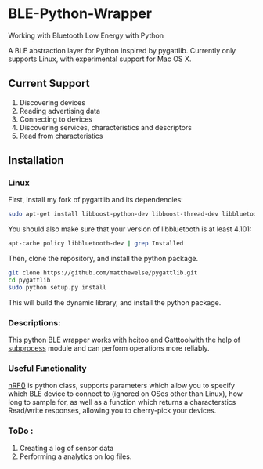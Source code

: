 # BLE-Python-Wrapper
Working with Bluetooth Low Energy with Python 

A BLE abstraction layer for Python inspired by pygattlib. Currently only supports Linux, with experimental support for Mac OS X.


## Current Support

1. Discovering devices
2. Reading advertising data
3. Connecting to devices
4. Discovering services, characteristics and descriptors
5. Read from characteristics

## Installation

### Linux

First, install my fork of pygattlib and its dependencies:


```bash
sudo apt-get install libboost-python-dev libboost-thread-dev libbluetooth-dev libglib2.0-dev python-dev
```

You should also make sure that your version of libbluetooth is at least 4.101:

```bash
apt-cache policy libbluetooth-dev | grep Installed
```

Then, clone the repository, and install the python package.

```bash
git clone https://github.com/matthewelse/pygattlib.git
cd pygattlib
sudo python setup.py install
```

This will build the dynamic library, and install the python package.

### Descriptions: 

This python BLE wrapper works with hcitoo and Gatttoolwith the help of [subprocess](http://www.bogotobogo.com/python/python_subprocess_module.php)  module and can perform operations more reliably.


### Useful Functionality

[nRF()](https://github.com/vksgaikwad3/BLE-Python-Wrapper/blob/master/nRFLE.py) is python class, supports parameters which allow you to specify which BLE device to connect to (ignored on OSes other than Linux), how long to sample for, as well as a function which returns a characterstics Read/write responses, allowing you to cherry-pick your devices.


### ToDo :

1. Creating a log of sensor data 
2. Performing a analytics on log files.




